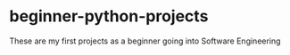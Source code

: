 # beginner-python-projects
These are my first projects as a beginner going into Software Engineering
